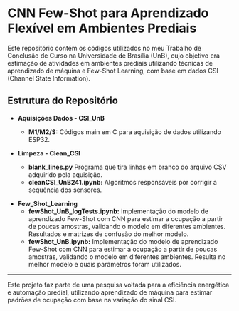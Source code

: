 # CNN Few-Shot para Aprendizado Flexível em Ambientes Prediais

Este repositório contém os códigos utilizados no meu Trabalho de Conclusão de Curso na Universidade de Brasília (UnB), cujo objetivo era estimação de atividades em ambientes prediais utilizando técnicas de aprendizado de máquina e Few-Shot Learning, com base em dados CSI (Channel State Information).

## Estrutura do Repositório

- **Aquisições Dados - CSI_UnB**
  - **M1/M2/S:** Códigos main em C para aquisição de dados utilizando ESP32.

- **Limpeza - Clean_CSI**
  - **blank_lines.py** Programa que tira linhas em branco do arquivo CSV adquirido pela aquisição.
  - **cleanCSI_UnB241.ipynb:** Algoritmos responsáveis por corrigir a sequência dos sensores.

<!-- - **showCSI**
  - **showCSI():** Ferramenta para visualizar os resultados do CSI, permitindo a análise visual dos padrões de ocupação e comportamento do ambiente. -->

- **Few_Shot_Learning**
  - **fewShot_UnB_logTests.ipynb:** Implementação do modelo de aprendizado Few-Shot com CNN para estimar a ocupação a partir de poucas amostras, validando o modelo em diferentes ambientes. Resultados e matrizes de confusão do melhor modelo. 
  - **fewShot_UnB.ipynb:** Implementação do modelo de aprendizado Few-Shot com CNN para estimar a ocupação a partir de poucas amostras, validando o modelo em diferentes ambientes. Resulta no melhor modelo e quais parâmetros foram utilizados. 

---
Este projeto faz parte de uma pesquisa voltada para a eficiência energética e automação predial, utilizando aprendizado de máquina para estimar padrões de ocupação com base na variação do sinal CSI.

